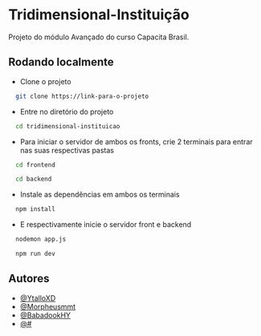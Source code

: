 
# Tridimensional-Instituição

Projeto do módulo Avançado do curso Capacita Brasil.

## Rodando localmente

- Clone o projeto

```bash
  git clone https://link-para-o-projeto
```

- Entre no diretório do projeto

```bash
  cd tridimensional-instituicao
```
- Para iniciar o servidor de ambos os fronts, crie 2 terminais para entrar nas suas respectivas pastas

```bash
  cd frontend
```

```bash
  cd backend
```

- Instale as dependências em ambos os terminais

```bash
  npm install
```

- E respectivamente inicie o servidor front e backend

```bash
  nodemon app.js
```
```bash
  npm run dev
```


## Autores

- [@YtalloXD](https://www.github.com/ytalloxd)
- [@Morpheusmmt](https://github.com/Morpheusmmt)
- [@BabadookHY](https://github.com/BabadookHY)
- [@#](https://www.github.com/#)

